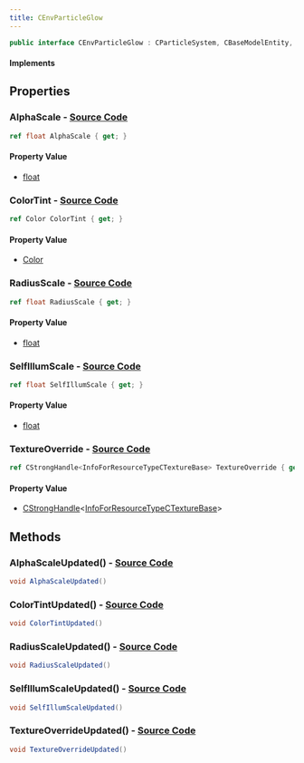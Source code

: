 ```yaml
---
title: CEnvParticleGlow
---
```


```csharp
public interface CEnvParticleGlow : CParticleSystem, CBaseModelEntity, CBaseEntity, CEntityInstance, ISchemaClass<CEntityInstance>, ISchemaClass<CBaseEntity>, ISchemaClass<CBaseModelEntity>, ISchemaClass<CParticleSystem>, ISchemaClass<CEnvParticleGlow>, ISchemaField, ISchemaClass, INativeHandle
```

#### Implements

## Properties

### **AlphaScale** - [Source Code](https://github.com/swiftly-solution/swiftlys2/blob/main/managed/src/SwiftlyS2.Generated/Schemas/Interfaces/CEnvParticleGlow.cs#L16)

```csharp
ref float AlphaScale { get; }
```

#### Property Value

- [float](https://learn.microsoft.com/dotnet/api/system.single)

### **ColorTint** - [Source Code](https://github.com/swiftly-solution/swiftlys2/blob/main/managed/src/SwiftlyS2.Generated/Schemas/Interfaces/CEnvParticleGlow.cs#L22)

```csharp
ref Color ColorTint { get; }
```

#### Property Value

- [Color](/docs/api/shared/natives/color)

### **RadiusScale** - [Source Code](https://github.com/swiftly-solution/swiftlys2/blob/main/managed/src/SwiftlyS2.Generated/Schemas/Interfaces/CEnvParticleGlow.cs#L18)

```csharp
ref float RadiusScale { get; }
```

#### Property Value

- [float](https://learn.microsoft.com/dotnet/api/system.single)

### **SelfIllumScale** - [Source Code](https://github.com/swiftly-solution/swiftlys2/blob/main/managed/src/SwiftlyS2.Generated/Schemas/Interfaces/CEnvParticleGlow.cs#L20)

```csharp
ref float SelfIllumScale { get; }
```

#### Property Value

- [float](https://learn.microsoft.com/dotnet/api/system.single)

### **TextureOverride** - [Source Code](https://github.com/swiftly-solution/swiftlys2/blob/main/managed/src/SwiftlyS2.Generated/Schemas/Interfaces/CEnvParticleGlow.cs#L24)

```csharp
ref CStrongHandle<InfoForResourceTypeCTextureBase> TextureOverride { get; }
```

#### Property Value

- [CStrongHandle](/docs/api/shared/natives/cstronghandle-1)<[InfoForResourceTypeCTextureBase](/docs/api/shared/schemadefinitions/infoforresourcetypectexturebase)>

## Methods

### **AlphaScaleUpdated()** - [Source Code](https://github.com/swiftly-solution/swiftlys2/blob/main/managed/src/SwiftlyS2.Generated/Schemas/Interfaces/CEnvParticleGlow.cs#L26)

```csharp
void AlphaScaleUpdated()
```

### **ColorTintUpdated()** - [Source Code](https://github.com/swiftly-solution/swiftlys2/blob/main/managed/src/SwiftlyS2.Generated/Schemas/Interfaces/CEnvParticleGlow.cs#L29)

```csharp
void ColorTintUpdated()
```

### **RadiusScaleUpdated()** - [Source Code](https://github.com/swiftly-solution/swiftlys2/blob/main/managed/src/SwiftlyS2.Generated/Schemas/Interfaces/CEnvParticleGlow.cs#L27)

```csharp
void RadiusScaleUpdated()
```

### **SelfIllumScaleUpdated()** - [Source Code](https://github.com/swiftly-solution/swiftlys2/blob/main/managed/src/SwiftlyS2.Generated/Schemas/Interfaces/CEnvParticleGlow.cs#L28)

```csharp
void SelfIllumScaleUpdated()
```

### **TextureOverrideUpdated()** - [Source Code](https://github.com/swiftly-solution/swiftlys2/blob/main/managed/src/SwiftlyS2.Generated/Schemas/Interfaces/CEnvParticleGlow.cs#L30)

```csharp
void TextureOverrideUpdated()
```

